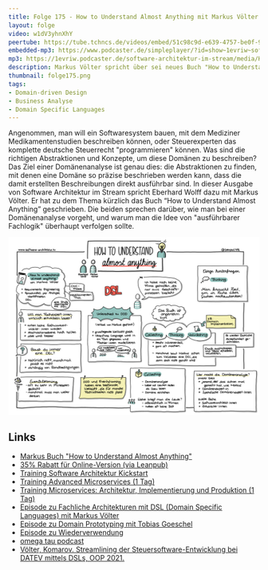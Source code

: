 ```yaml
---
title: Folge 175 - How to Understand Almost Anything mit Markus Völter
layout: folge
video: w1dV3yhnXhY
peertube: https://tube.tchncs.de/videos/embed/51c98c9d-e639-4757-be0f-91ab62934ab9
embedded-mp3: https://www.podcaster.de/simpleplayer/?id=show~1evriw~software-architektur-im-stream~pod-6cdd03147687e7899a546676d3&v=1690030560
mp3: https://1evriw.podcaster.de/software-architektur-im-stream/media/How_to_Understand_Almost_Anything_mit_Markus_Voelter.mp3
description: Markus Völter spricht über sei neues Buch "How to Understand Almost Anything"
thumbnail: folge175.png
tags:
- Domain-driven Design
- Business Analyse
- Domain Specific Languages
---
```


Angenommen, man will ein Softwaresystem bauen, mit dem Mediziner
Medikamentenstudien beschreiben können, oder Steuerexperten das
komplette deutsche Steuerrecht "programmieren" können. Was sind die
richtigen Abstraktionen und Konzepte, um diese Domänen zu beschreiben?
Das Ziel einer Domänenanalyse ist genau dies: die Abstraktionen zu
finden, mit denen eine Domäne so präzise beschrieben werden kann, dass
die damit erstellten Beschreibungen direkt ausführbar sind. In dieser
Ausgabe von Software Architektur im Stream spricht Eberhard Wolff dazu
mit Markus Völter. Er hat zu dem Thema kürzlich das Buch “How to
Understand Almost Anything” geschrieben. Die beiden sprechen darüber,
wie man bei einer Domänenanalyse vorgeht, und warum man die Idee von
"ausführbarer Fachlogik" überhaupt verfolgen sollte.

![Sketchnotes](/sketchnotes/folge175.jpg)

## Links

* [Markus Buch "How to Understand Almost
  Anything"](http://www.voelter.de/htuaa-book.html)
* [35% Rabatt für Online-Version (via
  Leanpub)](https://leanpub.com/markusvoelter-htuaa/c/archstream) 
* [Training Software Architektur
  Kickstart](https://www.socreatory.com/de/trainings/arch-kickstart)
* [Training Advanced Microservices (1
  Tag)](https://www.socreatory.com/de/trainings/advancedms)
* [Training Microservices: Architektur, Implementierung und Produktion
  (1 Tag)](https://www.socreatory.com/de/trainings/microservices)
* [Episode zu Fachliche Architekturen mit DSL (Domain Specific
  Languages) mit Markus
  Völter](https://software-architektur.tv/2020/10/23/folge022.html)
* [Episode zu Domain Prototyping mit Tobias Goeschel](https://software-architektur.tv/2022/09/16/folge134.html)
* [Episode zu Wiederverwendung](https://software-architektur.tv/2021/10/22/folge85.html)
* [omega tau podcast](https://omegataupodcast.net/)
* [Völter, Komarov. Streamlining der Steuersoftware-Entwicklung bei
  DATEV mittels DSLs, OOP
  2021.](http://voelter.de/data/presentations/oop2021-steuerDSLStreamlining.pdf)
